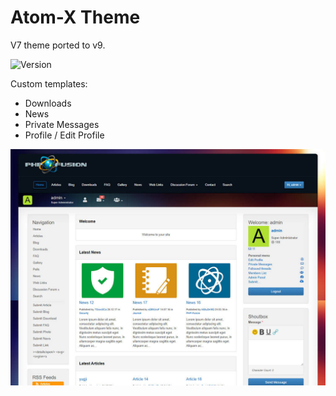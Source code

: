 # Atom-X Theme
V7 theme ported to v9.

![Version](https://img.shields.io/badge/Version-1.5.1-blue.svg)

Custom templates:
 - Downloads
 - News
 - Private Messages
 - Profile / Edit Profile

![Preview](screenshot.jpg)
